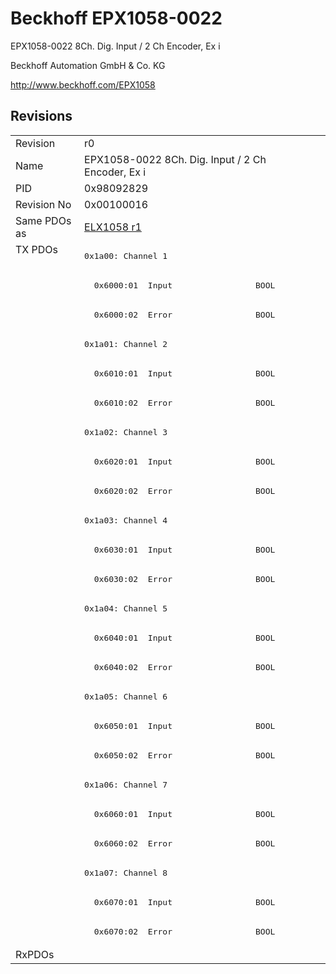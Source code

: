 # Beckhoff EPX1058-0022

EPX1058-0022 8Ch. Dig. Input / 2 Ch Encoder, Ex i

Beckhoff Automation GmbH & Co. KG

http://www.beckhoff.com/EPX1058

## Revisions
<table>
<tr >
<td>Revision</td>
<td>r0</td>
</tr>
<tr >
<td>Name</td>
<td>EPX1058-0022 8Ch. Dig. Input / 2 Ch Encoder, Ex i</td>
</tr>
<tr >
<td>PID</td>
<td>0x98092829</td>
</tr>
<tr >
<td>Revision No</td>
<td>0x00100016</td>
</tr>
<tr >
<td>Same PDOs as</td>
<td><a href="ELX1058">ELX1058 r1</a></td>
</tr>
<tr class="txpdo pdosection">
<td rowspan=24 valign=top>TX PDOs</td>
<td><pre>0x1a00: Channel 1</pre></td>
<td></td>
</tr>
<tr class="txpdo">
<td><pre>  0x6000:01  Input                 BOOL</pre></td>
</tr>
<tr class="txpdo">
<td><pre>  0x6000:02  Error                 BOOL</pre></td>
</tr>
<tr class="txpdo pdosection">
<td><pre>0x1a01: Channel 2</pre></td>
</tr>
<tr class="txpdo">
<td><pre>  0x6010:01  Input                 BOOL</pre></td>
</tr>
<tr class="txpdo">
<td><pre>  0x6010:02  Error                 BOOL</pre></td>
</tr>
<tr class="txpdo pdosection">
<td><pre>0x1a02: Channel 3</pre></td>
</tr>
<tr class="txpdo">
<td><pre>  0x6020:01  Input                 BOOL</pre></td>
</tr>
<tr class="txpdo">
<td><pre>  0x6020:02  Error                 BOOL</pre></td>
</tr>
<tr class="txpdo pdosection">
<td><pre>0x1a03: Channel 4</pre></td>
</tr>
<tr class="txpdo">
<td><pre>  0x6030:01  Input                 BOOL</pre></td>
</tr>
<tr class="txpdo">
<td><pre>  0x6030:02  Error                 BOOL</pre></td>
</tr>
<tr class="txpdo pdosection">
<td><pre>0x1a04: Channel 5</pre></td>
</tr>
<tr class="txpdo">
<td><pre>  0x6040:01  Input                 BOOL</pre></td>
</tr>
<tr class="txpdo">
<td><pre>  0x6040:02  Error                 BOOL</pre></td>
</tr>
<tr class="txpdo pdosection">
<td><pre>0x1a05: Channel 6</pre></td>
</tr>
<tr class="txpdo">
<td><pre>  0x6050:01  Input                 BOOL</pre></td>
</tr>
<tr class="txpdo">
<td><pre>  0x6050:02  Error                 BOOL</pre></td>
</tr>
<tr class="txpdo pdosection">
<td><pre>0x1a06: Channel 7</pre></td>
</tr>
<tr class="txpdo">
<td><pre>  0x6060:01  Input                 BOOL</pre></td>
</tr>
<tr class="txpdo">
<td><pre>  0x6060:02  Error                 BOOL</pre></td>
</tr>
<tr class="txpdo pdosection">
<td><pre>0x1a07: Channel 8</pre></td>
</tr>
<tr class="txpdo">
<td><pre>  0x6070:01  Input                 BOOL</pre></td>
</tr>
<tr class="txpdo">
<td><pre>  0x6070:02  Error                 BOOL</pre></td>
</tr>
<tr >
<td>RxPDOs</td>
<td></td>
</tr>
</table>
